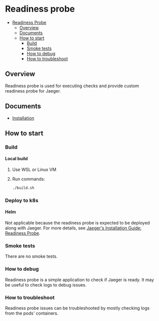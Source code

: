 # Readiness probe

* [Readiness Probe](#readiness-probe)
  * [Overview](#overview)
  * [Documents](#documents)
  * [How to start](#how-to-start)
    * [Build](#build)
    * [Smoke tests](#smoke-tests)
    * [How to debug](#how-to-debug)
    * [How to troubleshoot](#how-to-troubleshoot)

## Overview

Readiness probe is used for executing checks and provide custom readiness probe for Jaeger.

## Documents

* [Installation](../docs/installation.md)

## How to start

### Build

#### Local build

1. Use WSL or Linux VM
2. Run commands:

    ```bash
    ./build.sh
    ```

### Deploy to k8s

#### Helm

Not applicable because the readiness probe is expected to be deployed along with Jaeger.
For more details, see [Jaeger's Installation Guide: Readiness Probe](../docs/installation.md#readiness-probe).

### Smoke tests

There are no smoke tests.

### How to debug

Readiness probe is a simple application to check if Jaeger is ready. It may be useful to check logs to debug issues.

### How to troubleshoot

Readiness probe issues can be troubleshooted by mostly checking logs from the pods' containers.
